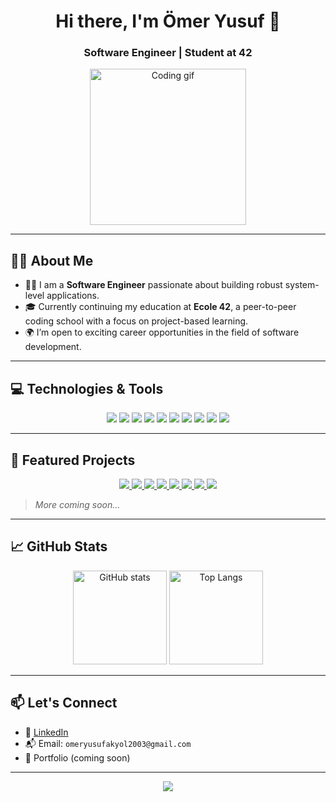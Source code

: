 <h1 align="center">Hi there, I'm Ömer Yusuf 👋</h1>
<h3 align="center">Software Engineer | Student at 42</h3>

<p align="center">
  <img src="https://media.giphy.com/media/qgQUggAC3Pfv687qPC/giphy.gif" width="250" alt="Coding gif">
</p>

---

## 🧑‍💻 About Me

- 👨‍💻 I am a **Software Engineer** passionate about building robust system-level applications.
- 🎓 Currently continuing my education at **Ecole 42**, a peer-to-peer coding school with a focus on project-based learning.
- 🌍 I’m open to exciting career opportunities in the field of software development.

---

## 💻 Technologies & Tools

<p align="center">
  <img src="https://img.shields.io/badge/C-333333?style=for-the-badge&logo=c&logoColor=white"/>
  <img src="https://img.shields.io/badge/Bash-333333?style=for-the-badge&logo=gnubash&logoColor=white"/>
  <img src="https://img.shields.io/badge/Linux-333333?style=for-the-badge&logo=linux&logoColor=white"/>
  <img src="https://img.shields.io/badge/Git-333333?style=for-the-badge&logo=git&logoColor=white"/>
  <img src="https://img.shields.io/badge/Vim-333333?style=for-the-badge&logo=vim&logoColor=white"/>
  <img src="https://img.shields.io/badge/VSCode-333333?style=for-the-badge&logo=visualstudiocode&logoColor=white"/>
  <img src="https://img.shields.io/badge/JavaScript-333333?style=for-the-badge&logo=javascript&logoColor=white"/>
  <img src="https://img.shields.io/badge/Oracle-333333?style=for-the-badge&logo=oracle&logoColor=white"/>
  <img src="https://img.shields.io/badge/OracleDB-333333?style=for-the-badge&logo=oracle&logoColor=white"/>
  <img src="https://img.shields.io/badge/PostgreSQL-333333?style=for-the-badge&logo=postgresql&logoColor=white"/>
</p>

---

## 📌 Featured Projects

<p align="center">
  <a href="https://github.com/omeryusufakyol/Philosopheaaars" target="_blank">
    <img src="https://github-readme-stats.vercel.app/api/pin/?username=omeryusufakyol&repo=Philosophers&theme=radical" />
  </a>
  <a href="https://github.com/omeryusufakyol/push_swap" target="_blank">
    <img src="https://github-readme-stats.vercel.app/api/pin/?username=omeryusufakyol&repo=push_swap&theme=radical" />
  </a>
  <a href="https://github.com/omeryusufakyol/so_long" target="_blank">
    <img src="https://github-readme-stats.vercel.app/api/pin/?username=omeryusufakyol&repo=so_long&theme=radical" />
  </a>
  <a href="https://github.com/omeryusufakyol/weather-app" target="_blank">
    <img src="https://github-readme-stats.vercel.app/api/pin/?username=omeryusufakyol&repo=weather-app&theme=radical" />
  </a>
  <a href="https://github.com/omeryusufakyol/to-do-list" target="_blank">
    <img src="https://github-readme-stats.vercel.app/api/pin/?username=omeryusufakyol&repo=to-do-list&theme=radical" />
  </a>
  <a href="https://github.com/omeryusufakyol/get_next_line_bonus" target="_blank">
    <img src="https://github-readme-stats.vercel.app/api/pin/?username=omeryusufakyol&repo=get_next_line_bonus&theme=radical" />
  </a>
  <a href="https://github.com/omeryusufakyol/ft_printf" target="_blank">
    <img src="https://github-readme-stats.vercel.app/api/pin/?username=omeryusufakyol&repo=ft_printf&theme=radical" />
  </a>
  <a href="https://github.com/omeryusufakyol/Libft" target="_blank">
    <img src="https://github-readme-stats.vercel.app/api/pin/?username=omeryusufakyol&repo=Libft&theme=radical" />
  </a>
</p>

> _More coming soon..._

---

## 📈 GitHub Stats

<p align="center">
  <img src="https://github-readme-stats.vercel.app/api?username=omeryusufakyol&show_icons=true&theme=radical" alt="GitHub stats" height="150"/>
  <img src="https://github-readme-stats.vercel.app/api/top-langs/?username=omeryusufakyol&layout=compact&theme=radical" alt="Top Langs" height="150"/>
</p>

---

## 📫 Let's Connect

- 💼 [LinkedIn](https://www.linkedin.com/in/%C3%B6mer-yusuf-akyol-843a62240)
- 📬 Email: `omeryusufakyol2003@gmail.com`
- 🧠 Portfolio (coming soon)

---

<p align="center">
  <img src="https://capsule-render.vercel.app/api?type=waving&color=gradient&height=100&section=footer"/>
</p>
